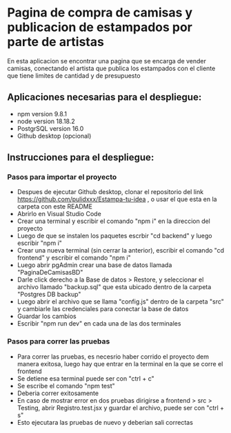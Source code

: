 # Pagina de compra de camisas y publicacion de estampados por parte de artistas

En esta aplicacion se encontrar una pagina que se encarga de vender camisas, conectando el artista que publica los estampados
con el cliente que tiene limites de cantidad y de presupuesto

## Aplicaciones necesarias para el despliegue:

- npm version 9.8.1
- node version 18.18.2
- PostgrSQL version 16.0
- Github desktop (opcional)

## Instrucciones para el despliegue:

### Pasos para importar el proyecto

- Despues de ejecutar Github desktop, clonar el repositorio del link https://github.com/pulidxxx/Estampa-tu-idea , o usar el que esta en la carpeta con este README
- Abrirlo en Visual Studio Code
- Crear una terminal y escribir el comando "npm i" en la direccion del proyecto
- Luego de que se instalen los paquetes escrbir "cd backend" y luego escribir "npm i"
- Crear una nueva terminal (sin cerrar la anterior), escribir el comando "cd frontend" y escribir el comando "npm i"
- Luego abrir pgAdmin crear una base de datos llamada "PaginaDeCamisasBD"
- Darle click derecho a la Base de datos > Restore, y seleccionar el archivo llamado "backup.sql" que esta ubicado dentro de la carpeta "Postgres DB backup"
- Luego abrir el archivo que se llama "config.js" dentro de la carpeta "src" y cambiarle las credenciales para conectar la base de datos
- Guardar los cambios
- Escribir "npm run dev" en cada una de las dos terminales

### Pasos para correr las pruebas

- Para correr las pruebas, es necesrio haber corrido el proyecto dem manera exitosa, luego hay que entrar en la terminal en la que se corre el frontend
- Se detiene esa terminal puede ser con "ctrl + c"
- Se escribe el comando "npm test"
- Deberia correr exitosamente
- En caso de mostrar error en dos pruebas dirigirse a frontend > src > Testing, abrir Registro.test.jsx y guardar el archivo, puede ser con "ctrl + s"
- Esto ejecutara las pruebas de nuevo y deberian sali correctas
